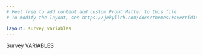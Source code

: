 ```yaml
---
# Feel free to add content and custom Front Matter to this file.
# To modify the layout, see https://jekyllrb.com/docs/themes/#overriding-theme-defaults

layout: survey_variables
---
```



Survey VARIABLES




